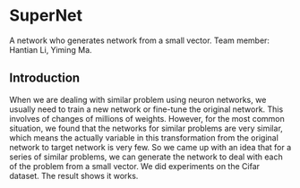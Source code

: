 # SuperNet

A network who generates network from a small vector. Team member: Hantian Li, Yiming Ma.

## Introduction

When we are dealing with similar problem using neuron networks, we usually need to train a new network or fine-tune the original network. This involves of changes of millions of weights. However, for the most common situation, we found that the networks for similar problems are very similar, which means the actually variable in this transformation from the original network to target network is very few. So we came up with an idea that for a series of similar problems, we can generate the network to deal with each of the problem from a small vector. We did experiments on the Cifar dataset. The result shows it works. 

